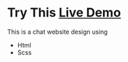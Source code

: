 # Try This <a href="https://chatapp-yousef.netlify.app" >Live Demo</a>

This is a chat website design using
<ul>
   <li>Html</li>
   <li>Scss</li>
</ul>
